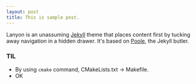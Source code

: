 ```yaml
---
layout: post
title: This is sample post.
---
```


Lanyon is an unassuming [Jekyll](http://jekyllrb.com) theme that places content first by tucking away navigation in a hidden drawer. It's based on [Poole](http://getpoole.com), the Jekyll butler.

### TIL
* By using `cmake` command, CMakeLists.txt -> Makefile.
* OK
